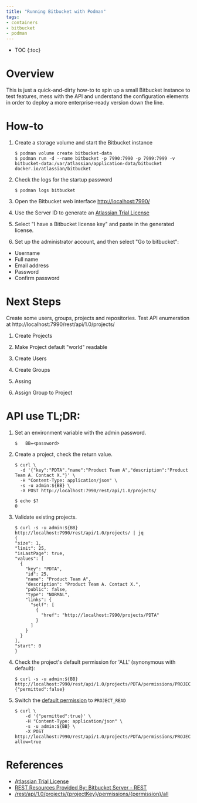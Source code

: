 ```yaml
---
title: "Running Bitbucket with Podman"
tags:
- containers
- bitbucket
- podman
---
```


* TOC
{:toc}

# Overview
This is just a quick-and-dirty how-to to spin up a small Bitbucket instance to test features, mess with the API and understand the configuration elements in order to deploy a more enterprise-ready version down the line.

# How-to

1. Create a storage volume and start the Bitbucket instance

    ```
    $ podman volume create bitbucket-data
    $ podman run -d --name bitbucket -p 7990:7990 -p 7999:7999 -v bitbucket-data:/var/atlassian/application-data/bitbucket docker.io/atlassian/bitbucket
    ```

2. Check the logs for the startup password

    ```
    $ podman logs bitbucket
    ```

3. Open the Bitbucket web interface [http://localhost:7990/](http://localhost:7990/)

4. Use the Server ID to generate an [Atlassian Trial License](https://www.atlassian.com/purchase/my/license-evaluation)

5. Select "I have a Bitbucket license key" and paste in the generated license.

6. Set up the administrator account, and then select "Go to bitbucket":
  - Username
  - Full name
  - Email address
  - Password
  - Confirm password

# Next Steps

Create some users, groups, projects and repositories. Test API enumeration at http://localhost:7990/rest/api/1.0/projects/

1. Create Projects
2. Make Project default "world" readable

3. Create Users
4. Create Groups
5. Assing
6. Assign Group to Project


# API use TL;DR:

1. Set an environment variable with the admin password.

    ```
    $   BB=<password>
    ```

2. Create a project, check the return value.

    ```
    $ curl \
      -d '{"key":"PDTA","name":"Product Team A","description":"Product Team A. Contact X."}' \
      -H "Content-Type: application/json" \
      -s -u admin:${BB} \
      -X POST http://localhost:7990/rest/api/1.0/projects/

    $ echo $?
    0
    ```

3. Validate existing projects.

    ```
    $ curl -s -u admin:${BB} http://localhost:7990/rest/api/1.0/projects/ | jq
    {
    "size": 1,
    "limit": 25,
    "isLastPage": true,
    "values": [
      {
        "key": "PDTA",
        "id": 25,
        "name": "Product Team A",
        "description": "Product Team A. Contact X.",
        "public": false,
        "type": "NORMAL",
        "links": {
          "self": [
            {
              "href": "http://localhost:7990/projects/PDTA"
            }
          ]
        }
      }
    ],
    "start": 0
    }
    ```

4. Check the project's default permission for 'ALL' (synonymous with default):

    ```
    $ curl -s -u admin:${BB} http://localhost:7990/rest/api/1.0/projects/PDTA/permissions/PROJECT_READ/all
    {"permitted":false}
    ```

5. Switch the [default permission](https://docs.atlassian.com/bitbucket-server/rest/5.16.0/bitbucket-rest.html#idm8286985008) to `PROJECT_READ`

    ```
    $ curl \
        -d '{"permitted":true}' \
        -H "Content-Type: application/json" \
        -s -u admin:${BB} \
        -X POST http://localhost:7990/rest/api/1.0/projects/PDTA/permissions/PROJECT_READ/all?allow=true
    ```


# References
- [Atlassian Trial License](https://www.atlassian.com/purchase/my/license-evaluation)
- [REST Resources Provided By: Bitbucket Server - REST](https://docs.atlassian.com/bitbucket-server/rest/5.16.0/bitbucket-rest.html)
- [/rest/api/1.0/projects/{projectKey}/permissions/{permission}/all](https://docs.atlassian.com/bitbucket-server/rest/5.16.0/bitbucket-rest.html#idm8286985008)
